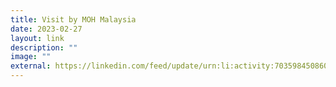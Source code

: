 ```yaml
---
title: Visit by MOH Malaysia
date: 2023-02-27
layout: link
description: ""
image: ""
external: https://linkedin.com/feed/update/urn:li:activity:7035984508608778240/
---
```

